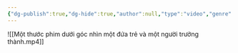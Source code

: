 ```yaml
---
{"dg-publish":true,"dg-hide":true,"author":null,"type":"video","genre":"life","tags":["motivation","life"],"title":"Một thước phim dưới góc nhìn một đứa trẻ và một người trưởng thành","permalink":"/ban-than/motivation/mot-thuoc-phim-duoi-goc-nhin-mot-dua-tre-va-mot-nguoi-truong-thanh/","hide":true,"dgPassFrontmatter":true}
---
```



![[Một thước phim dưới góc nhìn một đứa trẻ và một người trưởng thành.mp4]]